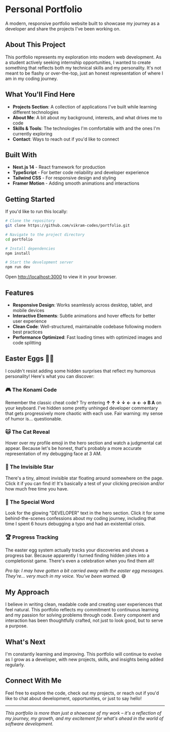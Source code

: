 # Personal Portfolio

A modern, responsive portfolio website built to showcase my journey as a developer and share the projects I've been working on.

## About This Project

This portfolio represents my exploration into modern web development. As a student actively seeking internship opportunities, I wanted to create something that reflects both my technical skills and my personality. It's not meant to be flashy or over-the-top, just an honest representation of where I am in my coding journey.

## What You'll Find Here

- **Projects Section**: A collection of applications I've built while learning different technologies
- **About Me**: A bit about my background, interests, and what drives me to code
- **Skills & Tools**: The technologies I'm comfortable with and the ones I'm currently exploring
- **Contact**: Ways to reach out if you'd like to connect

## Built With

- **Next.js 14** - React framework for production
- **TypeScript** - For better code reliability and developer experience
- **Tailwind CSS** - For responsive design and styling
- **Framer Motion** - Adding smooth animations and interactions

## Getting Started

If you'd like to run this locally:

```bash
# Clone the repository
git clone https://github.com/vikram-codes/portfolio.git

# Navigate to the project directory
cd portfolio

# Install dependencies
npm install

# Start the development server
npm run dev
```

Open [http://localhost:3000](http://localhost:3000) to view it in your browser.

## Features

- **Responsive Design**: Works seamlessly across desktop, tablet, and mobile devices
- **Interactive Elements**: Subtle animations and hover effects for better user experience
- **Clean Code**: Well-structured, maintainable codebase following modern best practices
- **Performance Optimized**: Fast loading times with optimized images and code splitting

## Easter Eggs 🥚✨

I couldn't resist adding some hidden surprises that reflect my humorous personality! Here's what you can discover:

### 🎮 The Konami Code

Remember the classic cheat code? Try entering **↑ ↑ ↓ ↓ ← → ← → B A** on your keyboard. I've hidden some pretty unhinged developer commentary that gets progressively more chaotic with each use. Fair warning: my sense of humor is... questionable.

### 🐱 The Cat Reveal

Hover over my profile emoji in the hero section and watch a judgmental cat appear. Because let's be honest, that's probably a more accurate representation of my debugging face at 3 AM.

### 🌟 The Invisible Star

There's a tiny, almost invisible star floating around somewhere on the page. Click it if you can find it! It's basically a test of your clicking precision and/or how much free time you have.

### 💎 The Special Word

Look for the glowing "DEVELOPER" text in the hero section. Click it for some behind-the-scenes confessions about my coding journey, including that time I spent 6 hours debugging a typo and had an existential crisis.

### 🏆 Progress Tracking

The easter egg system actually tracks your discoveries and shows a progress bar. Because apparently I turned finding hidden jokes into a completionist game. There's even a celebration when you find them all!

_Pro tip: I may have gotten a bit carried away with the easter egg messages. They're... very much in my voice. You've been warned._ 😅

## My Approach

I believe in writing clean, readable code and creating user experiences that feel natural. This portfolio reflects my commitment to continuous learning and my passion for solving problems through code. Every component and interaction has been thoughtfully crafted, not just to look good, but to serve a purpose.

## What's Next

I'm constantly learning and improving. This portfolio will continue to evolve as I grow as a developer, with new projects, skills, and insights being added regularly.

## Connect With Me

Feel free to explore the code, check out my projects, or reach out if you'd like to chat about development, opportunities, or just to say hello!

---

_This portfolio is more than just a showcase of my work – it's a reflection of my journey, my growth, and my excitement for what's ahead in the world of software development._
